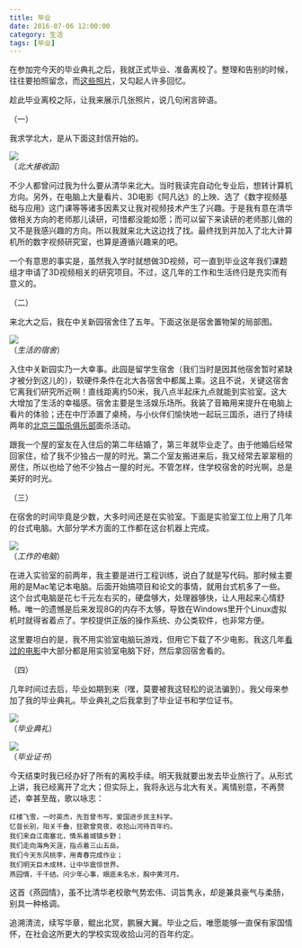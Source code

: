 ```yaml
---
title: 毕业
date: 2016-07-06 12:00:00
category: 生活
tags: [毕业]
---
```


在参加完今天的毕业典礼之后，我就正式毕业、准备离校了。整理和告别的时候，往往要拍照留念，而[这些照片](https://pan.baidu.com/s/1eS3CntC)，又勾起人许多回忆。

趁此毕业离校之际，让我来展示几张照片，说几句闲言碎语。

<!--more-->

（一）

我求学北大，是从下面这封信开始的。

![](/images/2016-07-06-admission.jpg)  
（_北大接收函_）

不少人都曾问过我为什么要从清华来北大。当时我读完自动化专业后，想转计算机方向。另外，在电脑上大量看片、3D电影《阿凡达》的上映、选了《数字视频基础与应用》这门课等等诸多因素又让我对视频技术产生了兴趣。于是我有意在清华做相关方向的老师那儿读研，可惜都没能如愿；而可以留下来读研的老师那儿做的又不是我感兴趣的方向。所以我就来北大这边找了找。最终找到并加入了北大计算机所的数字视频研究室，也算是遵循兴趣来的吧。

一个有意思的事实是，虽然我入学时就想做3D视频，可一直到毕业这年我们课题组才申请了3D视频相关的研究项目。不过，这几年的工作和生活终归是充实而有意义的。

（二）

来北大之后，我在中关新园宿舍住了五年。下面这张是宿舍置物架的局部图。

![](/images/2016-07-06-life.jpg)  
（_生活的宿舍_）

入住中关新园实乃一大幸事。此园是留学生宿舍（我们当时是因其他宿舍暂时紧缺才被分到这儿的），软硬件条件在北大各宿舍中都属上乘。这且不说，关键这宿舍它离我们研究所近啊！直线距离约50米，我八点半起床九点就能到实验室。这大大增加了生活的幸福感。宿舍主要是生活娱乐场所。我装了音箱用来提升在电脑上看片的体验；还在中厅添置了桌椅，与小伙伴们愉快地一起玩三国杀，进行了持续两年的[北京三国杀俱乐部](https://www.meetup.com/beijing-sanguosha/)面杀活动。

跟我一个屋的室友在入住后的第二年结婚了，第三年就毕业走了。由于他婚后经常回家住，给了我不少独占一屋的时光。第二个室友搬进来后，我又经常去翠翠租的房住，所以也给了他不少独占一屋的时光。不管怎样，住学校宿舍的时光啊，总是美好的时光。

（三）

在宿舍的时间毕竟是少数，大多时间还是在实验室。下面是实验室工位上用了几年的台式电脑。大部分学术方面的工作都在这台机器上完成。

![](/images/2016-07-06-work.jpg)  
（_工作的电脑_）

在进入实验室的前两年，我主要是进行工程训练，说白了就是写代码。那时候主要用的是Mac笔记本电脑。后面开始搞项目和论文的事情，就用台式机多了一些。这个台式电脑是花七千元左右买的，硬盘够大，处理器够快，让人用起来心情舒畅。唯一的遗憾是后来发现8G的内存不太够，导致在Windows里开个Linux虚拟机时就得省着点了。学校提供正版的操作系统、办公类软件，也非常方便。

这里要坦白的是，我不用实验室电脑玩游戏，但用它下载了不少电影。我这几年[看过的电影](https://movie.douban.com/people/msb91/collect)中大部分都是用实验室电脑下好，然后拿回宿舍看的。

（四）

几年时间过去后，毕业如期到来（嘿，莫要被我这轻松的说法骗到）。我父母来参加了我的毕业典礼。毕业典礼之后我拿到了毕业证书和学位证书。

![](/images/2016-07-06-ceremony.jpg)  
（_毕业典礼_）

![](/images/2016-07-06-certificates.jpg)  
（_毕业证书_）

今天结束时我已经办好了所有的离校手续。明天我就要出发去毕业旅行了。从形式上讲，我已经离开了北大；但实际上，我将永远与北大有关。离情别意，不再赘述，幸甚至哉，歌以咏志：

	红楼飞雪，一时英杰，先哲曾书写，爱国进步民主科学。
	忆昔长别，阳关千叠，狂歌曾竞夜，收拾山河待百年约。
	我们来自江南塞北，情系着城镇乡野；
	我们走向海角天涯，指点着三山五岳。
	我们今天东风桃李，用青春完成作业；
	我们明天巨木成林，让中华震惊世界。
	燕园情，千千结。问少年心事，眼底未名水，胸中黄河月。

这首《燕园情》，虽不比清华老校歌气势宏伟、词旨隽永，却是兼具豪气与柔肠，别具一种格调。

追溯清流，续写华章，鲲出北冥，鹏展大翼。毕业之后，唯愿能够一直保有家国情怀，在社会这所更大的学校实现收拾山河的百年约定。